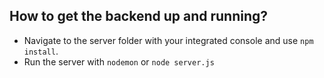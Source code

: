 ## How to get the backend up and running?

- Navigate to the server folder with your integrated console and use `npm install`. 
- Run the server with `nodemon` or `node server.js`